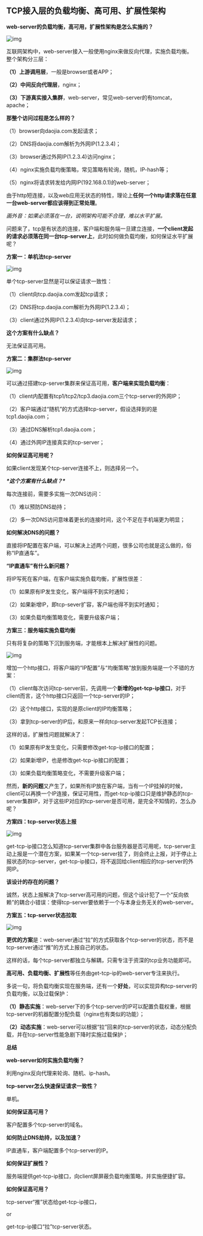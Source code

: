 ## TCP接入层的负载均衡、高可用、扩展性架构

**web-server的负载均衡，高可用，扩展性架构是怎么实施的？**

![img](https://mmbiz.qpic.cn/mmbiz_png/YrezxckhYOy8HxPG3ibT4PZ8WXkwAF1GExGFcVxDfDWQrZ7J0iaKib1sL9plGCOEvSBSQAQjK0OZK0N399LFGg7aw/640?wx_fmt=png&tp=webp&wxfrom=5&wx_lazy=1&wx_co=1)

互联网架构中，web-server接入一般使用nginx来做反向代理，实施负载均衡。整个架构分三层：

**（1）上游调用层**，一般是browser或者APP；

**（2）中间反向代理层**，nginx；

**（3）下游真实接入集群**，web-server，常见web-server的有tomcat，apache；

 

**那整个访问过程是怎么样的？**

（1）browser向daojia.com发起请求；

（2）DNS将daojia.com解析为外网IP(1.2.3.4)；

（3）browser通过外网IP(1.2.3.4)访问nginx；

（4）nginx实施负载均衡策略，常见策略有轮询，随机，IP-hash等；

（5）nginx将请求转发给内网IP(192.168.0.1)的web-server；

 

由于http短连接，以及web应用无状态的特性，理论上**任何一个http请求落在任意一台web-server都应该得到正常处理**。

*画外音：如果必须落在一台，说明架构可能不合理，难以水平扩展。*

 

问题来了，tcp是有状态的连接，客户端和服务端一旦建立连接，**一个client发起的请求必须落在同一台tcp-server上**，此时如何做负载均衡，如何保证水平扩展呢？

 

**方案一：单机法tcp-server**

![img](https://mmbiz.qpic.cn/mmbiz_png/YrezxckhYOy8HxPG3ibT4PZ8WXkwAF1GEiaIWlia9M3CUicpic304E0pR2F49lmGd8Mic7FxD6JJibD2pEAP5IhV0w2LQ/640?wx_fmt=png&tp=webp&wxfrom=5&wx_lazy=1&wx_co=1)

单个tcp-server显然是可以保证请求一致性：

（1）client向tcp.daojia.com发起tcp请求；

（2）DNS将tcp.daojia.com解析为外网IP(1.2.3.4)；

（3）client通过外网IP(1.2.3.4)向tcp-server发起请求；

 

**这个方案有什么缺点？**

无法保证高可用。

 

**方案二：集群法tcp-server**

![img](https://mmbiz.qpic.cn/mmbiz_png/YrezxckhYOy8HxPG3ibT4PZ8WXkwAF1GEVmOhGOtdPr7DFibCCgb7zbksjfL9SKWYbTl29yFHeacsUhWO0D37jTg/640?wx_fmt=png&tp=webp&wxfrom=5&wx_lazy=1&wx_co=1)

可以通过搭建tcp-server集群来保证高可用，**客户端来实现负载均衡**：

（1）client内配置有tcp1/tcp2/tcp3.daojia.com三个tcp-server的外网IP；

（2）客户端通过“随机”的方式选择tcp-server，假设选择到的是tcp1.daojia.com；

（3）通过DNS解析tcp1.daojia.com；

（4）通过外网IP连接真实的tcp-server；

 

**如何保证高可用呢？**

如果client发现某个tcp-server连接不上，则选择另一个。

 

***\*这个方案有什么缺点？\****

每次连接前，需要多实施一次DNS访问：

（1）难以预防DNS劫持；

（2）多一次DNS访问意味着更长的连接时间，这个不足在手机端更为明显；

 

**如何解决DNS的问题？**

直接将IP配置在客户端，可以解决上述两个问题，很多公司也就是这么做的，俗称“IP直通车”。

 

**“IP直通车”有什么新问题？**

将IP写死在客户端，在客户端实施负载均衡，扩展性很差：

（1）如果原有IP发生变化，客户端得不到实时通知；

（2）如果新增IP，即tcp-sever扩容，客户端也得不到实时通知；

（3）如果负载均衡策略变化，需要升级客户端；

 

**方案三：服务端实施负载均衡**

只有将复杂的策略下沉到服务端，才能根本上解决扩展性的问题。

![img](https://mmbiz.qpic.cn/mmbiz_png/YrezxckhYOy8HxPG3ibT4PZ8WXkwAF1GEsSdfm1ibH1UibJMHgKhos2iaGWXR4MaFYg6vdVLUXibK96Rr00nqFXNqJA/640?wx_fmt=png&tp=webp&wxfrom=5&wx_lazy=1&wx_co=1)

增加一个http接口，将客户端的“IP配置”与“均衡策略”放到服务端是一个不错的方案：

（1）client每次访问tcp-server前，先调用一个**新增的get-tcp-ip接口**，对于client而言，这个http接口只返回一个tcp-server的IP；

（2）这个http接口，实现的是原client的IP均衡策略；

（3）拿到tcp-server的IP后，和原来一样向tcp-server发起TCP长连接；

 

这样的话，扩展性问题就解决了：

（1）如果原有IP发生变化，只需要修改get-tcp-ip接口的配置；

（2）如果新增IP，也是修改get-tcp-ip接口的配置；

（3）如果负载均衡策略变化，不需要升级客户端；

 

然而，**新的问题**又产生了，如果所有IP放在客户端，当有一个IP挂掉的时候，client可以再换一个IP连接，保证可用性，而get-tcp-ip接口只是维护静态的tcp-server集群IP，对于这些IP对应的tcp-server是否可用，是完全不知情的，怎么办呢？

 

**方案四：tcp-server状态上报**

![img](https://mmbiz.qpic.cn/mmbiz_png/YrezxckhYOy8HxPG3ibT4PZ8WXkwAF1GEVZ3N6ausRQmdURrtzBySKFvxodpGPSZCN3sPs7iaNqjCr963VXByzRw/640?wx_fmt=png&tp=webp&wxfrom=5&wx_lazy=1&wx_co=1)

get-tcp-ip接口怎么知道tcp-server集群中各台服务器是否可用呢，tcp-server主动上报是一个潜在方案，如果某一个tcp-server挂了，则会终止上报，对于停止上报状态的tcp-server，get-tcp-ip接口，将不返回给client相应的tcp-server的外网IP。

 

**该设计的存在的问题？**

诚然，状态上报解决了tcp-server高可用的问题，但这个设计犯了一个“反向依赖”的耦合小错误：使得tcp-server要依赖于一个与本身业务无关的web-server。

 

**方案五：tcp-server状态拉取**

![img](https://mmbiz.qpic.cn/mmbiz_png/YrezxckhYOy8HxPG3ibT4PZ8WXkwAF1GEOUp1Ihzzd4n2wAvafjQ6Gjvnn2m3UYWx7cR6ExyLTTWhfzG4to56vw/640?wx_fmt=png&tp=webp&wxfrom=5&wx_lazy=1&wx_co=1)

**更优的方案**是：web-server通过“拉”的方式获取各个tcp-server的状态，而不是tcp-server通过“推”的方式上报自己的状态。

 

这样的话，每个tcp-server都独立与解耦，只需专注于资深的tcp业务功能即可。



**高可用、负载均衡、扩展性**等任务由get-tcp-ip的web-server专注来执行。

 

多说一句，将负载均衡实现在服务端，还有一个**好处**，可以实现异构tcp-server的负载均衡，以及过载保护：

**（1）静态实施**：web-server下的多个tcp-server的IP可以配置负载权重，根据tcp-server的机器配置分配负载（nginx也有类似的功能）；

**（2）动态实施**：web-server可以根据“拉”回来的tcp-server的状态，动态分配负载，并在tcp-server性能急剧下降时实施过载保护；

 

**总结**

**web-server如何实施负载均衡？**

利用nginx反向代理来轮询、随机、ip-hash。

 

**tcp-server怎么快速保证请求一致性？**

单机。

 

**如何保证高可用？**

客户配置多个tcp-server的域名。

 

**如何防止DNS劫持，以及加速？**

IP直通车，客户端配置多个tcp-server的IP。

 

**如何保证扩展性？**

服务端提供get-tcp-ip接口，向client屏屏蔽负载均衡策略，并实施便捷扩容。

 

**如何保证高可用？**

tcp-server“推”状态给get-tcp-ip接口，

or

get-tcp-ip接口“拉”tcp-server状态。